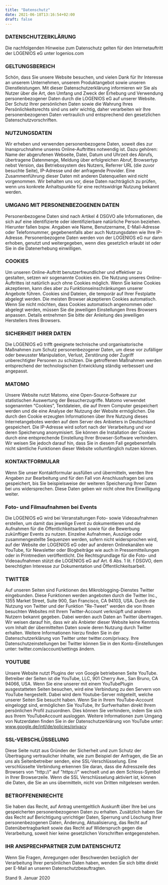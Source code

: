 ```yaml
---
title: "Datenschutz"
date: 2021-06-18T13:16:54+02:00
draft: false
---
```


### DATENSCHUTZERKLÄRUNG
Die nachfolgenden Hinweise zum Datenschutz gelten für den Internetauftritt der LOGENIOS eG unter logenios.com

### GELTUNGSBEREICH
Schön, dass Sie unsere Website besuchen, und vielen Dank für Ihr Interesse an unserem Unternehmen, unserem Produktangebot sowie unseren Dienstleistungen.
Mit dieser Datenschutzerklärung informieren wir Sie als Nutzer über die Art, den Umfang und Zweck der Erhebung und Verwendung personenbezogener Daten durch die LOGENIOS eG auf unserer Website.
Der Schutz Ihrer persönlichen Daten sowie die Wahrung Ihres Persönlichkeitsrechts sind uns sehr wichtig, daher verarbeiten wir Ihre personenbezogenen Daten vertraulich und entsprechend den gesetzlichen Datenschutzvorschriften.

### NUTZUNGSDATEN
Wir erheben und verwenden personenbezogene Daten, soweit dies zur Inanspruchnahme unseres Online-Auftrittes notwendig ist. Dazu gehören: Name der abgerufenen Webseite, Datei, Datum und Uhrzeit des Abrufs, übertragene Datenmenge, Meldung über erfolgreichen Abruf, Browsertyp nebst Version, das Betriebssystem des Nutzers, Referrer URL (die zuvor besuchte Seite), IP-Adresse und der anfragende Provider.
Eine Zusammenführung dieser Daten mit anderen Datenquellen wird nicht vorgenommen. Wir behalten uns vor, diese Daten nachträglich zu prüfen, wenn uns konkrete Anhaltspunkte für eine rechtswidrige Nutzung bekannt werden.

### UMGANG MIT PERSONENBEZOGENEN DATEN
Personenbezogene Daten sind nach Artikel 4 DSGVO alle Informationen, die sich auf eine identifizierte oder identifizierbare natürliche Person beziehen. Hierunter fallen bspw. Angaben wie Name, Benutzername, E-Mail-Adresse oder Telefonnummer, gegebenenfalls aber auch Nutzungsdaten wie Ihre IP-Adresse.
Personenbezogene Daten werden von der LOGENIOS eG nur dann erhoben, genutzt und weitergegeben, wenn dies gesetzlich erlaubt ist oder Sie in die Datenerhebung einwilligen.

### COOKIES
Um unseren Online-Auftritt benutzerfreundlicher und effektiver zu gestalten, setzen wir sogenannte Cookies ein. Die Nutzung unseres Online-Auftrittes ist natürlich auch ohne Cookies möglich. Wenn Sie keine Cookies akzeptieren, kann dies aber zu Funktionseinschränkungen unserer Angebote führen.
Cookies sind Dateien, die temporär auf Ihrer Festplatte abgelegt werden. Die meisten Browser akzeptieren Cookies automatisch. Wenn Sie nicht möchten, dass Cookies automatisch angenommen oder abgelegt werden, müssen Sie die jeweiligen Einstellungen Ihres Browsers anpassen. Details entnehmen Sie bitte der Anleitung des jeweiligen Herstellers Ihres Browsers.

### SICHERHEIT IHRER DATEN
Die LOGENIOS eG trifft geeignete technische und organisatorische Maßnahmen zum Schutz personenbezogener Daten, um diese vor zufälliger oder bewusster Manipulation, Verlust, Zerstörung oder Zugriff unberechtigter Personen zu schützen. Die getroffenen Maßnahmen werden entsprechend der technologischen Entwicklung ständig verbessert und angepasst.

### MATOMO
Unsere Website nutzt Matomo, eine Open-Source-Software zur statistischen Auswertung der Besucherzugriffe. Matomo verwendet sogenannten “Cookies”, Textdateien, die auf Ihrem Computer gespeichert werden und die eine Analyse der Nutzung der Website ermöglichen. Die durch den Cookie erzeugten Informationen über Ihre Nutzung dieses Internetangebotes werden auf dem Server des Anbieters in Deutschland gespeichert. Die IP-Adresse wird sofort nach der Verarbeitung und vor deren Speicherung anonymisiert. Sie können die Installation der Cookies durch eine entsprechende Einstellung Ihrer Browser-Software verhindern. Wir weisen Sie jedoch darauf hin, dass Sie in diesem Fall gegebenenfalls nicht sämtliche Funktionen dieser Website vollumfänglich nutzen können.


### KONTAKTFORMULAR
Wenn Sie unser Kontaktformular ausfüllen und übermitteln, werden Ihre Angaben zur Bearbeitung und für den Fall von Anschlussfragen bei uns gespeichert, bis Sie beispielsweise der weiteren Speicherung Ihrer Daten bei uns widersprechen. Diese Daten geben wir nicht ohne Ihre Einwilligung weiter.

### Foto- und Filmaufnahmen bei Events
Die LOGENIOS eG wird bei Veranstaltungen Foto- sowie Videoaufnahmen erstellen, um damit das jeweilige Event zu dokumentieren und die Aufnahmen für die Öffentlichkeitsarbeit sowie für die Bewerbung zukünftiger Events zu nutzen. Einzelne Aufnahmen, Auszüge oder zusammengestellte Sequenzen werden, sofern nicht widersprochen wird, auf der Website der LOGENIOS eG oder auf anderen Onlinekanälen wie YouTube, für Newsletter oder Blogbeiträge wie auch in Pressemitteilungen oder in Printmedien veröffentlicht. Die Rechtsgrundlage für die Foto- und Videoaufnahmen stützt die LOGENIOS eG auf Art. 6 Abs. 1 lit. f DSGVO, dem berechtigten Interesse zur Dokumentation und Öffentlichkeitsarbeit. 

### TWITTER
Auf unseren Seiten sind Funktionen des Mikroblogging-Dienstes Twitter eingebunden. Diese Funktionen werden angeboten durch die Twitter Inc., 1355 Market Street, Suite 900, San Francisco, CA 94103, USA. Durch die Nutzung von Twitter und der Funktion "Re-Tweet" werden die von Ihnen besuchten Websites mit Ihrem Twitter-Account verknüpft und anderen Nutzern bekannt gegeben. Dabei werden auch Daten an Twitter übertragen. Wir weisen darauf hin, dass wir als Anbieter dieser Website keine Kenntnis vom Inhalt der übermittelten Daten sowie deren Nutzung durch Twitter erhalten. Weitere Informationen hierzu finden Sie in der Datenschutzerklärung von Twitter unter twitter.com/privacy.
Ihre Datenschutzeinstellungen bei Twitter können Sie in den Konto-Einstellungen unter: twitter.com/account/settings ändern.

### YOUTUBE
Unsere Website nutzt Plugins der von Google betriebenen Seite YouTube. Betreiber der Seiten ist die YouTube, LLC, 901 Cherry Ave., San Bruno, CA 94066, USA. Wenn Sie eine unserer mit einem YouTubePlugin ausgestatteten Seiten besuchen, wird eine Verbindung zu den Servern von YouTube hergestellt. Dabei wird dem Youtube-Server mitgeteilt, welche unserer Seiten Sie besucht haben.
Wenn Sie in Ihrem YouTube-Account eingeloggt sind, ermöglichen Sie YouTube, Ihr Surfverhalten direkt Ihrem persönlichen Profil zuzuordnen. Dies können Sie verhindern, indem Sie sich aus Ihrem YouTubeAccount ausloggen.
Weitere Informationen zum Umgang von Nutzerdaten finden Sie in der Datenschutzerklärung von YouTube unter: www.google.de/intl/de/policies/privacy

### SSL-VERSCHLÜSSELUNG
Diese Seite nutzt aus Gründen der Sicherheit und zum Schutz der Übertragung vertraulicher Inhalte, wie zum Beispiel der Anfragen, die Sie an uns als Seitenbetreiber senden, eine SSL-Verschlüsselung. Eine verschlüsselte Verbindung erkennen Sie daran, dass die Adresszeile des Browsers von "http://" auf "https://" wechselt und an dem Schloss-Symbol in Ihrer Browserzeile.
Wenn die SSL Verschlüsselung aktiviert ist, können die Daten, die Sie an uns übermitteln, nicht von Dritten mitgelesen werden.

### BETROFFENENRECHTE
Sie haben das Recht, auf Antrag unentgeltlich Auskunft über Ihre bei uns gespeicherten personenbezogenen Daten zu erhalten. Zusätzlich haben Sie das Recht auf Berichtigung unrichtiger Daten, Sperrung und Löschung Ihrer personenbezogenen Daten, Änderung, Aktualisierung, das Recht auf Datenübertragbarkeit sowie das Recht auf Widerspruch gegen die Verarbeitung, soweit hier keine gesetzlichen Vorschriften entgegenstehen.

### IHR ANSPRECHPARTNER ZUM DATENSCHUTZ
Wenn Sie Fragen, Anregungen oder Beschwerden bezüglich der Verarbeitung Ihrer persönlichen Daten haben, wenden Sie sich bitte direkt per E-Mail an unseren Datenschutzbeauftragten.

Stand 9. Januar 2020